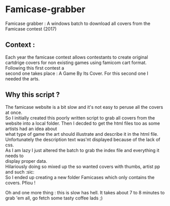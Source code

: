 # Famicase-grabber
Famicase grabber : A windows batch to download all covers from the Famicase contest (2017)

Context :
---------
Each year the famicase contest allows contestants to create original cartdrige
covers for non existing games using famicom cart format. Following this first contest a 	 
second one takes place :  A Game By Its Cover. For this second one I needed the arts.		 

Why this script ? 
-----------------
The famicase website is a bit slow and it's not easy to peruse all the covers at once.	 
So I initially created this poorly written script to grab all covers from the website into 
a local folder. Then I decded to get the html files too as some artists had an idea about	 
what type of game the art should illustrate and describe it in the html file. 			 
Unfortunately the description text was'nt displayed because of the lack of css. 			 
As I am lazy I just altered the batch to grab the index file and everything it needs to    
display proper data.							 											 
Hilariously doing so mixed up the so wanted covers with thumbs, artist pp and such :sic:	 
So I ended up creating a new folder Famicases which only contains the covers. Pfiou !	

Oh and one more thing : this is slow has hell. It takes about 7 to 8 minutes to grab 'em all, go fetch some tasty coffee lads ;)
